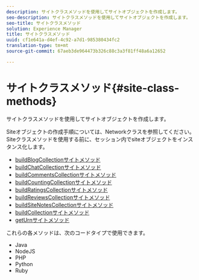 ```yaml
---
description: サイトクラスメソッドを使用してサイトオブジェクトを作成します。
seo-description: サイトクラスメソッドを使用してサイトオブジェクトを作成します。
seo-title: サイトクラスメソッド
solution: Experience Manager
title: サイトクラスメソッド
uuid: cf1e641a-d4ef-4c92-a7d1-985380434fc2
translation-type: tm+mt
source-git-commit: 67aeb3de964473b326c88c3a3f81ff48a6a12652

---
```



# サイトクラスメソッド{#site-class-methods}

サイトクラスメソッドを使用してサイトオブジェクトを作成します。

Siteオブジェクトの作成手順については、Networkクラスを参照してください。 Siteクラスメソッドを使用する前に、セッション内でsiteオブジェクトをインスタンス化します。

* [buildBlogCollectionサイトメソッド](../c-installing-libraries/r-buildblogcollection-site-method.md#r_buildblogcollection_site_method)
* [buildChatCollectionサイトメソッド](../c-installing-libraries/r-buildchatcollection-site-method.md#r_buildchatcollection_site_method)
* [buildCommentsCollectionサイトメソッド](../c-installing-libraries/r-buildcommentscollection-site-method.md#r_buildcommentscollection_site_method)
* [buildCountingCollectionサイトメソッド](../c-installing-libraries/r-buildcountingcollection-site-method.md#r_buildcountingcollection_site_method)
* [buildRatingsCollectionサイトメソッド](../c-installing-libraries/r-buildratingscollection-site-method.md#r_buildratingscollection_site_method)
* [buildReviewsCollectionサイトメソッド](../c-installing-libraries/r-buildreviewscollection-site-method.md#r_buildreviewscollection_site_method)
* [buildSiteNotesCollectionサイトメソッド](../c-installing-libraries/r-buildsitenotescollection-site-method.md#r_buildsitenotescollection_site_method)
* [buildCollectionサイトメソッド](../c-installing-libraries/r-buildcollection-site-method.md#r_buildcollection_site_method)
* [getUrnサイトメソッド](../c-installing-libraries/r-geturn-site-method.md#r_geturn_site_method)

これらの各メソッドは、次のコードタイプで使用できます。

* Java
* NodeJS
* PHP
* Python
* Ruby

